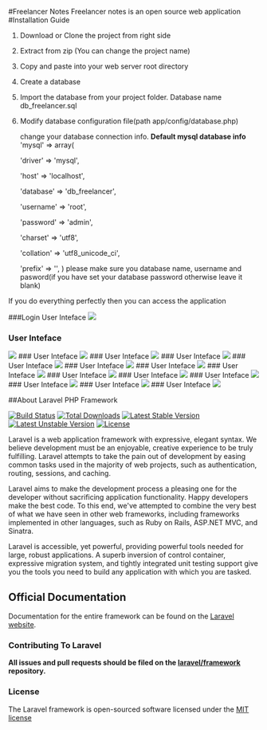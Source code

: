 #Freelancer Notes
 Freelancer notes is an open source web application
#Installation Guide

1) Download or Clone the project from right side

2) Extract from zip (You can change the project name)

3) Copy and paste into your web server root directory

4) Create a database

5) Import the database from your project folder. Database name db_freelancer.sql

6) Modify database configuration file(path app/config/database.php)

   change your database connection info.
   **Default mysql database info**
   		'mysql' => array(
   		
     'driver' => 'mysql',
     
     'host' => 'localhost',
     
     'database' => 'db_freelancer',
     
     'username' => 'root',
     
     'password' => 'admin',
     
     'charset' => 'utf8',
     
     'collation' => 'utf8_unicode_ci',
     
     'prefix' => '',
     )
    please make sure you database name, username and pasword(if you have set your database password otherwise leave it blank)
    
 If you do everything perfectly then you can access the application
 
###Login User Inteface
<img src="http://freelancernotes.techartisans.net/assets/demo-images/user-login.png">

### User Inteface
<img src="http://freelancernotes.techartisans.net/assets/demo-images/dashboard.png">
### User Inteface
<img src="http://freelancernotes.techartisans.net/assets/demo-images/new-client.png">
 ### User Inteface
<img src="http://freelancernotes.techartisans.net/assets/demo-images/all-clients.png">
### User Inteface
<img src="http://freelancernotes.techartisans.net/assets/demo-images/new-marketplace.png">
### User Inteface
<img src="http://freelancernotes.techartisans.net/assets/demo-images/all-marketplaces.png">
### User Inteface
<img src="http://freelancernotes.techartisans.net/assets/demo-images/new-project.png">
### User Inteface
<img src="http://freelancernotes.techartisans.net/assets/demo-images/all-projects.png">
### User Inteface
<img src="http://freelancernotes.techartisans.net/assets/demo-images/change-pass.png">
### User Inteface
<img src="http://freelancernotes.techartisans.net/assets/demo-images/edit-profile.png">
### User Inteface
<img src="http://freelancernotes.techartisans.net/assets/demo-images/reports.png">
### User Inteface
<img src="http://freelancernotes.techartisans.net/assets/demo-images/reports1.png">
### User Inteface
<img src="http://freelancernotes.techartisans.net/assets/demo-images/reports2.png">
### User Inteface
<img src="http://freelancernotes.techartisans.net/assets/demo-images/reports3.png">
### User Inteface
<img src="http://freelancernotes.techartisans.net/assets/demo-images/reports4.png">

 
##About Laravel PHP Framework

[![Build Status](https://travis-ci.org/laravel/framework.svg)](https://travis-ci.org/laravel/framework)
[![Total Downloads](https://poser.pugx.org/laravel/framework/downloads.svg)](https://packagist.org/packages/laravel/framework)
[![Latest Stable Version](https://poser.pugx.org/laravel/framework/v/stable.svg)](https://packagist.org/packages/laravel/framework)
[![Latest Unstable Version](https://poser.pugx.org/laravel/framework/v/unstable.svg)](https://packagist.org/packages/laravel/framework)
[![License](https://poser.pugx.org/laravel/framework/license.svg)](https://packagist.org/packages/laravel/framework)

Laravel is a web application framework with expressive, elegant syntax. We believe development must be an enjoyable, creative experience to be truly fulfilling. Laravel attempts to take the pain out of development by easing common tasks used in the majority of web projects, such as authentication, routing, sessions, and caching.

Laravel aims to make the development process a pleasing one for the developer without sacrificing application functionality. Happy developers make the best code. To this end, we've attempted to combine the very best of what we have seen in other web frameworks, including frameworks implemented in other languages, such as Ruby on Rails, ASP.NET MVC, and Sinatra.

Laravel is accessible, yet powerful, providing powerful tools needed for large, robust applications. A superb inversion of control container, expressive migration system, and tightly integrated unit testing support give you the tools you need to build any application with which you are tasked.

## Official Documentation

Documentation for the entire framework can be found on the [Laravel website](http://laravel.com/docs).

### Contributing To Laravel

**All issues and pull requests should be filed on the [laravel/framework](http://github.com/laravel/framework) repository.**

### License

The Laravel framework is open-sourced software licensed under the [MIT license](http://opensource.org/licenses/MIT)

